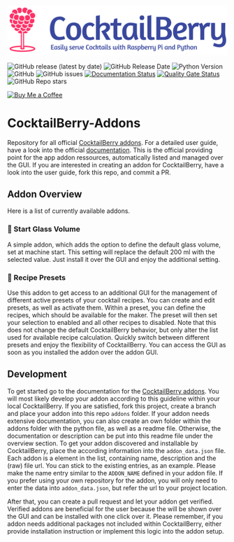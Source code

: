 <img src="https://raw.githubusercontent.com/AndreWohnsland/CocktailBerry/master/docs/pictures/CocktailBerry.svg" alt="CocktailBerry"/>

![GitHub release (latest by date)](https://img.shields.io/github/v/release/AndreWohnsland/CocktailBerry)
![GitHub Release Date](https://img.shields.io/github/release-date/AndreWohnsland/CocktailBerry)
![Python Version](https://img.shields.io/badge/python-%3E%3D%203.9-blue)
![GitHub](https://img.shields.io/github/license/AndreWohnsland/CocktailBerry)
![GitHub issues](https://img.shields.io/github/issues-raw/AndreWohnsland/CocktailBerry)
[![Documentation Status](https://readthedocs.org/projects/cocktailberry/badge/?version=latest)](https://cocktailberry.readthedocs.io)
[![Quality Gate Status](https://sonarcloud.io/api/project_badges/measure?project=AndreWohnsland_CocktailBerry&metric=alert_status)](https://sonarcloud.io/summary/new_code?id=AndreWohnsland_CocktailBerry)
![GitHub Repo stars](https://img.shields.io/github/stars/AndreWohnsland/CocktailBerry?style=social)

[![Buy Me a Coffee](https://img.shields.io/badge/buy%20me%20a%20coffee-donate-yellow)](https://www.buymeacoffee.com/AndreWohnsland)

# CocktailBerry-Addons

Repository for all official [CocktailBerry addons](https://cocktailberry.readthedocs.io/).
For a detailed user guide, have a look into the official [documentation](https://cocktailberry.readthedocs.io/addons/).
This is the official providing point for the app addon ressources, automatically listed and managed over the GUI.
If you are interested in creating an addon for CocktailBerry, have a look into the user guide, fork this repo, and commit a PR.

## Addon Overview

Here is a list of currently available addons.

### 🥛 Start Glass Volume

A simple addon, which adds the option to define the default glass volume, set at machine start.
This setting will replace the default 200 ml with the selected value.
Just install it over the GUI and enjoy the additional setting.

### 📝 Recipe Presets

Use this addon to get access to an additional GUI for the management of different active presets of your cocktail recipes.
You can create and edit presets, as well as activate them.
Within a preset, you can define the recipes, which should be available for the maker.
The preset will then set your selection to enabled and all other recipes to disabled.
Note that this does not change the default CocktailBerry behavior, but only alter the list used for available recipe calculation.
Quickly switch between different presets and enjoy the flexibility of CocktailBerry.
You can access the GUI as soon as you installed the addon over the addon GUI.

## Development

To get started go to the documentation for the [CocktailBerry addons](https://cocktailberry.readthedocs.io/addons/).
You will most likely develop your addon according to this guideline within your local CocktailBerry.
If you are satisfied, fork this project, create a branch and place your addon into this repo `addons` folder.
If your addon needs extensive documentation, you can also create an own folder within the addons folder with the python file, as well as a readme file.
Otherwise, the documentation or description can be put into this readme file under the overview section.
To get your addon discovered and installable by CocktailBerry, place the according information into the `addon_data.json` file.
Each addon is a element in the list, containing name, description and the (raw) file url.
You can stick to the existing entries, as an example.
Please make the name entry similar to the `ADDON_NAME` defined in your addon file.
If you prefer using your own repository for the addon, you will only need to enter the data into `addon_data.json`, but refer the url to your project location.

After that, you can create a pull request and let your addon get verified.
Verified addons are beneficial for the user because the will be shown over the GUI and can be installed with one click over it.
Please remember, if you addon needs additional packages not included within CocktailBerry, either provide installation instruction or implement this logic into the addon setup.